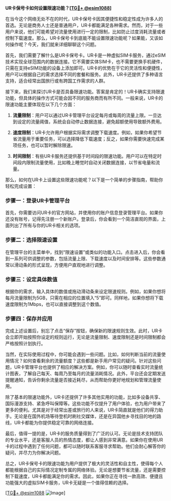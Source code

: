 **UR卡保号卡如何设置限速功能？[[TG💪+ @esim1088](https://t.me/s/esim1088)]**

在当今这个网络无处不在的时代，UR卡保号卡因其便捷性和稳定性成为许多人的首选。无论是商务人士还是普通用户，UR卡都能满足各种需求。然而，对于一些用户来说，他们可能希望对流量使用进行一定的限制，比如防止过度消耗流量或者控制下载速度。那么，UR卡保号卡到底能不能设置限速功能呢？如果能，又该如何操作呢？今天，我们就来详细聊聊这个问题。

首先，我们需要了解什么是UR卡保号卡。UR卡是一种虚拟SIM卡服务，通过eSIM技术实现全球范围内的数据连接。它不需要实体SIM卡，也不需要更换手机硬件，只需在支持eSIM功能的设备上添加即可。UR卡的优势在于它的灵活性和便捷性，用户可以根据自己的需求选择不同的套餐和服务。此外，UR卡还提供了多种语言支持，适合经常出国旅行或有跨国工作需求的人群。

接下来，我们来探讨UR卡是否具备限速功能。答案是肯定的！UR卡确实支持限速功能，但具体的操作方式可能会因不同的服务商而有所不同。一般来说，UR卡的限速功能主要体现在以下几个方面：

1. **流量限制**：用户可以通过UR卡管理平台设定每月或每周的流量上限。一旦达到设定的流量阈值，系统会自动停止数据连接，避免超额使用导致额外费用。

2. **速度限制**：UR卡允许用户根据实际需求调整下载速度。例如，如果你希望节省流量用于重要任务，可以选择降低下载速度；反之，如果你需要快速完成某项任务，也可以暂时解除限速。

3. **时间限制**：有些UR卡服务还提供基于时间段的限速功能。用户可以在特定时间段内限制流量使用，比如晚上睡觉时自动关闭数据连接，以节省电量和流量。

那么，如何在UR卡上设置这些限速功能呢？以下是一个简单的步骤指南，帮助你轻松完成设置：

### 步骤一：登录UR卡管理平台

首先，你需要访问UR卡的官方网站，并使用你的账户信息登录管理平台。如果你还没有账号，记得先注册一个新账户。登录后，你会看到一个简洁直观的界面，上面列出了所有与你的UR卡相关的选项。

### 步骤二：选择限速设置

在管理平台的主菜单中，找到“限速设置”或类似的功能入口。点击进入后，你会看到一系列可供调整的参数，包括流量上限、下载速度以及时间安排等。这些参数通常以滑动条的形式呈现，方便用户直观地进行调整。

### 步骤三：设定具体数值

根据你的需求，输入具体的数值或拖动滑动条来设定限速规则。例如，如果你想将每月流量限制为5GB，只需在相应的位置填入“5”即可。同样地，如果你想将下载速度限制为1Mbps，也可以直接调整到这个数值。

### 步骤四：保存并应用

完成上述设置后，别忘了点击“保存”按钮，确保新的限速规则生效。此时，UR卡会立即开始按照你设定的规则运行，无论是流量限制、速度限制还是时间限制都会严格按照计划执行。

当然，在实际使用过程中，你可能会遇到一些问题。比如，如何判断当前的流量使用情况？如何查看剩余的流量额度？这些都是新手用户常见的疑问。针对这些问题，UR卡管理平台也提供了相应的解决方案。例如，你可以随时查看实时流量统计图表，了解自己每天、每周乃至每月的流量消耗情况。此外，平台还会定期发送提醒通知，告诉你剩余流量是否接近耗尽，从而帮助你更好地规划和管理流量使用。

除了基本的限速功能外，UR卡还提供了许多其他实用的功能，比如多设备共享、国际漫游支持、紧急呼叫保障等。这些功能不仅提升了用户体验，也为用户带来了更多的便利。尤其是对于经常出差或旅行的人来说，UR卡简直就是他们的得力助手。无论是在国外机场等待登机时刷社交媒体，还是在异国他乡寻找目的地的路线，UR卡都能为你提供稳定可靠的网络连接。

最后，值得一提的是，UR卡的服务质量得到了广泛的认可。无论是技术支持团队的专业水平，还是客服人员的热情态度，都让人感到非常满意。如果你在使用UR卡的过程中遇到了任何问题，都可以随时联系客服寻求帮助。他们会耐心解答你的疑问，并尽力为你解决问题。

总之，UR卡保号卡的限速功能为用户提供了极大的灵活性和自主性，使得每个人都能根据自己的实际情况定制专属的网络体验。无论是想要节省流量，还是需要控制下载速度，UR卡都能满足你的需求。因此，如果你正在寻找一款高效、便捷且功能强大的虚拟SIM卡服务，UR卡无疑是一个值得信赖的选择。

[[TG💪+ @esim1088](https://t.me/s/esim1088) ![Image](https://i.postimg.cc/4NQfJmqS/Snipaste-2025-05-13-00-14-12.png)]